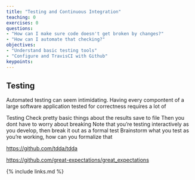 ```yaml
---
title: "Testing and Continuous Integration"
teaching: 0
exercises: 0
questions:
- "How can I make sure code doesn't get broken by changes?"
- "How can I automate that checking?"
objectives:
- "Understand basic testing tools"
- "Configure and TravisCI with Github"
keypoints:
---
```


## Testing

Automated testing can seem intimidating.  Having every compontent of a large software application tested for correctness requires a lot of

Testing
Check pretty basic things about the results save to file
Then you dont have to worry about breaking
Note that you’re testing interactively as you develop, then break it out as a formal test
Brainstorm what you test as you’re working, how can you formalize that

https://github.com/tdda/tdda

https://github.com/great-expectations/great_expectations

{% include links.md %}
